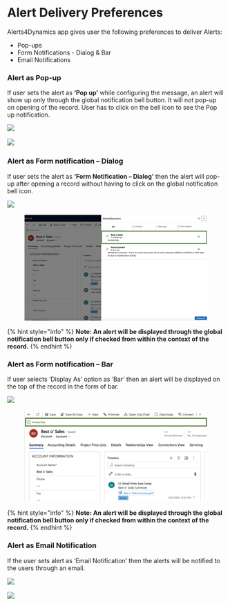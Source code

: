 # Alert Delivery Preferences

Alerts4Dynamics app gives user the following preferences to deliver Alerts:

* Pop-ups
* Form Notifications - Dialog & Bar
* Email Notifications

### Alert as Pop-up

If user sets the alert as **‘Pop up’** while configuring the message, an alert will show up only through the global notification bell button. It will not pop-up on opening of the record. User has to click on the bell icon to see the Pop up notification.

![](../../.gitbook/assets/Pop-up\_1.png)

![](../../.gitbook/assets/Pop-up\_2.png)

### Alert as Form notification – Dialog

If user sets the alert as **‘Form Notification – Dialog’** then the alert will pop-up after opening a record without having to click on the global notification bell icon.

![](../../.gitbook/assets/Dialog\_1.png)

<figure><img src="../../.gitbook/assets/Form and Pop-Up notification image  2  pending.png" alt=""><figcaption></figcaption></figure>

{% hint style="info" %}
**Note: An alert will be displayed through the global notification bell button only if checked from within the context of the record.**
{% endhint %}

### Alert as Form notification – Bar

If user selects ‘Display As’ option as ‘Bar’ then an alert will be displayed on the top of the record in the form of bar.

![](../../.gitbook/assets/Bar\_1.png)

<figure><img src="../../.gitbook/assets/Form and Pop-Up notificationForm and Pop-Up notification pending.png" alt=""><figcaption></figcaption></figure>

{% hint style="info" %}
**Note: An alert will be displayed through the global notification bell button only if checked from within the context of the record.**
{% endhint %}

### Alert as Email Notification

If the user sets alert as ‘Email Notification’ then the alerts will be notified to the users through an email.

![](<../../.gitbook/assets/Email\_1 (1).png>)

![](<../../.gitbook/assets/Email\_2 (3).png>)
